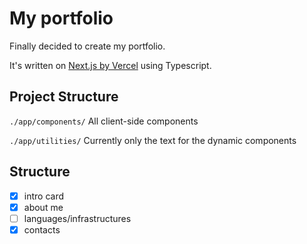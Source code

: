 # My portfolio
Finally decided to create my portfolio.

It's written on [Next.js by Vercel](https://nextjs.org/) using Typescript.

## Project Structure
`./app/components/`
All client-side components

`./app/utilities/`
Currently only the text for the dynamic components

## Structure
- [x] intro card
- [x] about me
- [ ] languages/infrastructures
- [x] contacts
